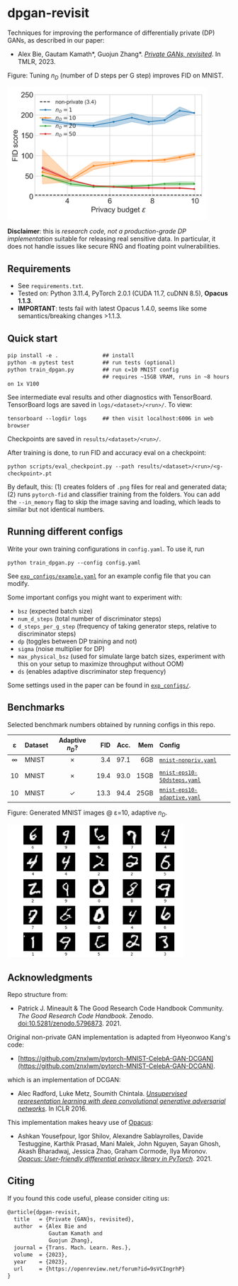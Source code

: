 # dpgan-revisit

Techniques for improving the performance of differentially private (DP) GANs, as described in our paper:
- Alex Bie, Gautam Kamath*, Guojun Zhang*. [*Private GANs, revisited*](https://arxiv.org/abs/2302.02936). In TMLR, 2023. 

Figure: Tuning *n<sub>D</sub>* (number of D steps per G step) improves FID on MNIST.

<img src="https://github.com/alexbie98/dpgan-revisit/blob/main/figs/mnist-fid-vs-eps.png?raw=true" width="450">

**Disclaimer**: this is *research code, not a production-grade DP implementation* suitable for releasing real sensitive data.
In particular, it does not handle issues like secure RNG and floating point vulnerabilities. 

## Requirements
- See `requirements.txt`.
- Tested on: Python 3.11.4, PyTorch 2.0.1 (CUDA 11.7, cuDNN 8.5), **Opacus 1.1.3**.
- **IMPORTANT**: tests fail with latest Opacus 1.4.0, seems like some semantics/breaking changes >1.1.3.


## Quick start

    pip install -e .              ## install
    python -m pytest test         ## run tests (optional)
    python train_dpgan.py         ## run ε=10 MNIST config
                                  ## requires ~15GB VRAM, runs in ~8 hours on 1x V100

See intermediate eval results and other diagnostics with TensorBoard. TensorBoard logs are saved in `logs/<dataset>/<run>/`. To view:

    tensorboard --logdir logs     ## then visit localhost:6006 in web browser

Checkpoints are saved in `results/<dataset>/<run>/`.

After training is done, to run FID and accuracy eval on a checkpoint:

    python scripts/eval_checkpoint.py --path results/<dataset>/<run>/<g-checkpoint>.pt

By default, this: (1) creates folders of `.png` files for real and generated data; (2) runs `pytorch-fid` and classifier training from the folders.
You can add the `--in_memory` flag to skip the image saving and loading, which leads to similar but not identical numbers.


## Running different configs

Write your own training configurations in `config.yaml`. To use it, run

    python train_dpgan.py --config config.yaml

See [`exp_configs/example.yaml`](exp_configs/example.yaml) for an example config file that you can modify.

Some important configs you might want to experiment with:
- `bsz` (expected batch size)
- `num_d_steps` (total number of discriminator steps)
- `d_steps_per_g_step` (frequency of taking generator steps, relative to discriminator steps)
- `dp` (toggles between DP training and not)
- `sigma` (noise multiplier for DP)
- `max_physical_bsz` (used for simulate large batch sizes, experiment with this on your setup to maximize throughput without OOM)
- `ds` (enables adaptive discriminator step frequency)

Some settings used in the paper can be found in [`exp_configs/`](exp_configs/).


## Benchmarks
Selected benchmark numbers obtained by running configs in this repo.

|  ε | Dataset | Adaptive *n<sub>D</sub>*? | FID  | Acc. | Mem  | Config |
|:--:|---------|:---------:|-----:|-----:|-----:|:-----|
| ∞  | MNIST   |     ✗     |  3.4 | 97.1 |  6GB | [`mnist-nonpriv.yaml`](exp_configs/mnist-nonpriv.yaml) |
| | | | | | | |
| 10 | MNIST   |     ✗     | 19.4 | 93.0 | 15GB | [`mnist-eps10-50dsteps.yaml`](exp_configs/mnist-eps10-50dsteps.yaml) |
| 10 | MNIST   |     ✓     | 13.3 | 94.4 | 25GB | [`mnist-eps10-adaptive.yaml`](exp_configs/mnist-eps10-adaptive.yaml) |


Figure: Generated MNIST images @ ε=10, adaptive *n<sub>D</sub>*. 

<img src="https://github.com/alexbie98/dpgan-revisit/blob/main/figs/mnist-eps10-adaptive.png?raw=true" width="400">


## Acknowledgments

Repo structure from:
- Patrick J. Mineault & The Good Research Code Handbook Community. *The Good Research Code Handbook*. Zenodo. [doi:10.5281/zenodo.5796873](https://dx.doi.org/10.5281/zenodo.5796873). 2021.

Original non-private GAN implementation is adapted from Hyeonwoo Kang's code:
- [https://github.com/znxlwm/pytorch-MNIST-CelebA-GAN-DCGAN](https://github.com/znxlwm/pytorch-MNIST-CelebA-GAN-DCGAN).

which is an implementation of DCGAN:
- Alec Radford, Luke Metz, Soumith Chintala. [*Unsupervised representation learning with deep convolutional generative adversarial networks*](https://arxiv.org/abs/1511.06434). In ICLR 2016.

This implementation makes heavy use of [Opacus](https://github.com/pytorch/opacus):
- Ashkan Yousefpour, Igor Shilov, Alexandre Sablayrolles, Davide Testuggine, Karthik Prasad, Mani Malek, John Nguyen, Sayan Ghosh, Akash Bharadwaj, Jessica Zhao, Graham Cormode, Ilya Mironov. [*Opacus: User-friendly differential privacy library in PyTorch*](https://arxiv.org/abs/2109.12298). 2021.


## Citing

If you found this code useful, please consider citing us:

    @article{dpgan-revisit,
      title   = {Private {GAN}s, revisited},
      author  = {Alex Bie and
                 Gautam Kamath and
                 Guojun Zhang},
      journal = {Trans. Mach. Learn. Res.},
      volume  = {2023},
      year    = {2023},
      url     = {https://openreview.net/forum?id=9sVCIngrhP}
    }

